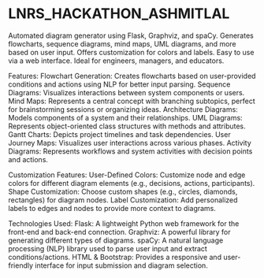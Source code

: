 # LNRS_HACKATHON_ASHMITLAL
Automated diagram generator using Flask, Graphviz, and spaCy. Generates flowcharts, sequence diagrams, mind maps, UML diagrams, and more based on user input. Offers customization for colors and labels. Easy to use via a web interface. Ideal for engineers, managers, and educators.

Features:
Flowchart Generation: Creates flowcharts based on user-provided conditions and actions using NLP for better input parsing.
Sequence Diagrams: Visualizes interactions between system components or users.
Mind Maps: Represents a central concept with branching subtopics, perfect for brainstorming sessions or organizing ideas.
Architecture Diagrams: Models components of a system and their relationships.
UML Diagrams: Represents object-oriented class structures with methods and attributes.
Gantt Charts: Depicts project timelines and task dependencies.
User Journey Maps: Visualizes user interactions across various phases.
Activity Diagrams: Represents workflows and system activities with decision points and actions.

Customization Features:
User-Defined Colors: Customize node and edge colors for different diagram elements (e.g., decisions, actions, participants).
Shape Customization: Choose custom shapes (e.g., circles, diamonds, rectangles) for diagram nodes.
Label Customization: Add personalized labels to edges and nodes to provide more context to diagrams.

Technologies Used:
Flask: A lightweight Python web framework for the front-end and back-end connection.
Graphviz: A powerful library for generating different types of diagrams.
spaCy: A natural language processing (NLP) library used to parse user input and extract conditions/actions.
HTML & Bootstrap: Provides a responsive and user-friendly interface for input submission and diagram selection.
